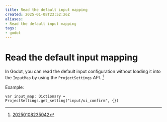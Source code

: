 ```yaml
---
title: Read the default input mapping
created: 2025-01-08T23:52:26Z
aliases:
- Read the default input mapping
tags:
- godot
---
```


# Read the default input mapping

In Godot, you can read the default input configuration without loading it into the `InputMap` by using the `ProjectSettings` API. [^1]

Example:

```gdscript
var input_map: Dictionary = ProjectSettings.get_setting("input/ui_confirm", {})
```

[^1]: [20250108235042](../entries/20250108235042.md)
